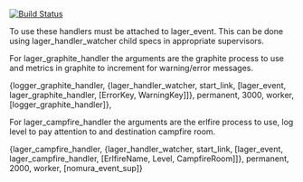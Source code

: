 [![Build Status](http://jenkins.eghetto.biz/job/lager-mashups/badge/icon)](http://jenkins.eghetto.biz/job/lager-mashups/)

To use these handlers must be attached to lager_event. This can be done using lager_handler_watcher child specs in appropriate supervisors.

For lager_graphite_handler the arguments are the graphite process to use and metrics in graphite to increment for warning/error messages.

{logger_graphite_handler, {lager_handler_watcher, start_link, [lager_event, lager_graphite_handler, [ErrorKey, WarningKey]]}, permanent, 3000, worker, [logger_graphite_handler]},

For lager_campfire_handler the arguments are the erlfire process to use, log level to pay attention to and destination campfire room.

{lager_campfire_handler, {lager_handler_watcher, start_link, [lager_event, lager_campfire_handler, [ErlfireName, Level, CampfireRoom]]}, permanent, 2000, worker, [nomura_event_sup]}